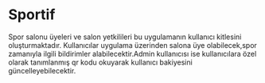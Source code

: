 # Sportif
Spor salonu üyeleri ve salon yetkilileri bu uygulamanın kullanıcı kitlesini oluşturmaktadır.
Kullanıcılar uygulama üzerinden salona üye olabilecek,spor zamanıyla ilgili bildirimler 
alabilecektir.Admin kullanıcısı ise kullanıcılara özel olarak tanımlanmış qr kodu okuyarak
kullanıcı bakiyesini güncelleyebilecektir.
